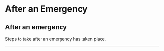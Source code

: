 # After an Emergency

## After an emergency


Steps to take after an emergency has taken place.

***